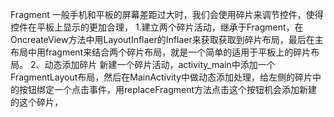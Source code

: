 Fragment
一般手机和平板的屏幕差距过大时，我们会使用碎片来调节控件，使得控件在平板上显示的更加合理，
1.建立两个碎片活动，继承于Fragment，在OncreateView方法中用LayoutInflaer的Inflaer来获取获取到碎片布局，最后在主布局中用fragment来结合两个碎片布局，就是一个简单的适用于平板上的碎片布局。
2、动态添加碎片
新建一个碎片活动，activity_main中添加一个FragmentLayout布局，然后在MainActivity中做动态添加处理，给左侧的碎片中的按钮绑定一个点击事件，用replaceFragment方法点击这个按钮机会添加新建的这个碎片，

